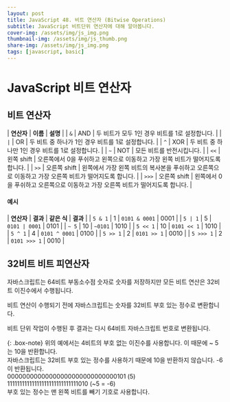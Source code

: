 ```yaml
---
layout: post
title: JavaScript 48. 비트 연산자 (Bitwise Operations)
subtitle: JavaScript 비트단위 연산자에 대해 알아봅니다.
cover-img: /assets/img/js_img.png
thumbnail-img: /assets/img/js_thumb.png
share-img: /assets/img/js_img.png
tags: [javascript, basic]
---
```


# JavaScript 비트 연산자

## 비트 연산자

| **연산자** | **이름** | **설명** |
| ```&``` | AND | 두 비트가 모두 1인 경우 비트를 1로 설정합니다. |
| ```|``` | OR | 두 비트 중 하나가 1인 경우 비트를 1로 설정합니다. |
| ```^``` | XOR | 두 비트 중 하나만 1인 경우 비트를 1로 설정합니다. |
| ```~``` | NOT | 모든 비트를 반전시킵니다. |
| ```<<``` | 왼쪽 shift | 오른쪽에서 0을 푸쉬하고 왼쪽으로 이동하고 가장 왼쪽 비트가 떨어지도록 합니다. |
| ```>>``` | 오른쪽 shift | 왼쪽에서 가장 왼쪽 비트의 복사본을 푸쉬하고 오른쪽으로 이동하고 가장 오른쪽 비트가 떨어지도록 합니다. |
| ```>>>``` | 오른쪽 shift | 왼쪽에서 0을 푸쉬하고 오른쪽으로 이동하고 가장 오른쪽 비트가 떨어지도록 합니다. |

#### 예시

| **연산자** | **결과** | **같은 식** | **결과** |
| ```5 & 1``` | 1 | ```0101 & 0001``` | 0001 |
| ```5 | 1``` | 5 | ```0101 | 0001``` | 0101 |
| ```~ 5``` | 10 | ```~0101``` | 1010 |
| ```5 << 1``` | 10 | ```0101 << 1``` | 1010 |
| ```5 ^ 1``` | 4 | ```0101 ^ 0001``` | 0100 |
| ```5 >> 1``` | 2 | ```0101 >> 1``` | 0010 |
| ```5 >>> 1``` | 2 | ```0101 >>> 1``` | 0010 |

## 32비트 비트 피연산자

자바스크립트는 64비트 부동소수점 숫자로 숫자를 저장하지만 모든 비트 연산은 32비트 이진수에서 수행됩니다.

비트 연산이 수행되기 전에 자바스크립트는 숫자를 32비트 부호 있는 정수로 변환합니다.

비트 단위 작업이 수행된 후 결과는 다시 64비트 자바스크립트 번호로 변환됩니다.

{: .box-note}
위의 예에서는 4비트의 부호 없는 이진수를 사용합니다. 이 때문에 ~ 5는 10을 반환합니다.<br>자바스크립트는 32비트 부호 있는 정수를 사용하기 때문에 10을 반환하지 않습니다. -6이 반환됩니다.<br>00000000000000000000000000000101 (5)<br>11111111111111111111111111111010 (~5 = -6)<br>부호 있는 정수는 맨 왼쪽 비트를 빼기 기호로 사용합니다.

